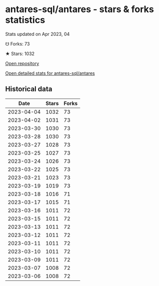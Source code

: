 # antares-sql/antares - stars & forks statistics

Stats updated on Apr 2023, 04

☋ Forks: 73

★ Stars: 1032

[Open repository](https://github.com/antares-sql/antares)

[Open detailed stats for antares-sql/antares](https://reviewgithub.com/rep/antares-sql/antares)

## Historical data
| Date | Stars | Forks |
|------|-------|-------|
| 2023-04-04 | 1032 | 73 | 
| 2023-04-02 | 1031 | 73 | 
| 2023-03-30 | 1030 | 73 | 
| 2023-03-28 | 1030 | 73 | 
| 2023-03-27 | 1028 | 73 | 
| 2023-03-25 | 1027 | 73 | 
| 2023-03-24 | 1026 | 73 | 
| 2023-03-22 | 1025 | 73 | 
| 2023-03-21 | 1023 | 73 | 
| 2023-03-19 | 1019 | 73 | 
| 2023-03-18 | 1016 | 71 | 
| 2023-03-17 | 1015 | 71 | 
| 2023-03-16 | 1011 | 72 | 
| 2023-03-15 | 1011 | 72 | 
| 2023-03-13 | 1011 | 72 | 
| 2023-03-12 | 1011 | 72 | 
| 2023-03-11 | 1011 | 72 | 
| 2023-03-10 | 1011 | 72 | 
| 2023-03-09 | 1011 | 72 | 
| 2023-03-07 | 1008 | 72 | 
| 2023-03-06 | 1008 | 72 | 

